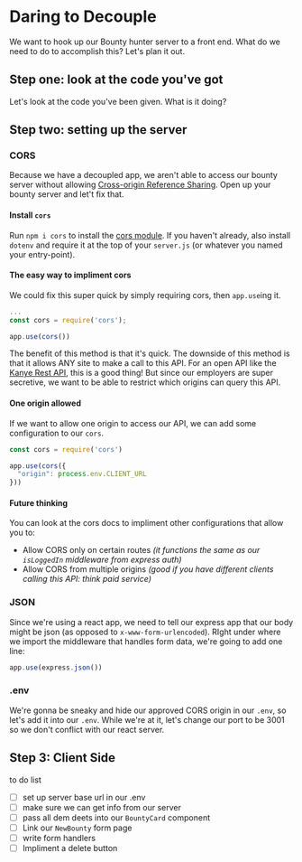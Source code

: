 # Daring to Decouple

We want to hook up our Bounty hunter server to a front end. What do we need to do to accomplish this? Let's plan it out.

## Step one: look at the code you've got

Let's look at the code you've been given. What is it doing? 

## Step two: setting up the server

### CORS

Because we have a decoupled app, we aren't able to access our bounty server without allowing [Cross-origin Reference Sharing](https://developer.mozilla.org/en-US/docs/Web/HTTP/CORS). Open up your bounty server and let't fix that.

#### Install `cors`

Run `npm i cors` to install the [cors module](https://www.npmjs.com/package/cors). If you haven't already, also install `dotenv` and require it at the top of your `server.js` (or whatever you named your entry-point).

#### The easy way to impliment cors

We could fix this super quick by simply requiring cors, then `app.use`ing it.

```javascript
...
const cors = require('cors');

app.use(cors())
```

The benefit of this method is that it's quick. The downside of this method is that it allows ANY site to make a call to this API. For an open API like the [Kanye Rest API](https://kanye.rest/), this is a good thing! But since our employers are super secretive, we want to be able to restrict which origins can query this API.

#### One origin allowed

If we want to allow one origin to access our API, we can add some configuration to our `cors`.

```javascript
const cors = require('cors')

app.use(cors({
  "origin": process.env.CLIENT_URL
}))
```

#### Future thinking

You can look at the cors docs to impliment other configurations that allow you to:
* Allow CORS only on certain routes _(it functions the same as our `isLoggedIn` middleware from express auth)_
* Allow CORS from multiple origins _(good if you have different clients calling this API: think paid service)_

### JSON

Since we're using a react app, we need to tell our express app that our body might be json (as opposed to `x-www-form-urlencoded`). RIght under where we import the middleware that handles form data, we're going to add one line:

```javascript
app.use(express.json())
```

### .env
We're gonna be sneaky and hide our approved CORS origin in our `.env`, so let's add it into our `.env`. While we're at it, let's change our port to be 3001 so we don't conflict with our react server.

## Step 3: Client Side

to do list
- [ ] set up server base url in our .env
- [ ] make sure we can get info from our server
- [ ] pass all dem deets into our `BountyCard` component
- [ ] Link our `NewBounty` form page
- [ ] write form handlers
- [ ] Impliment a delete button